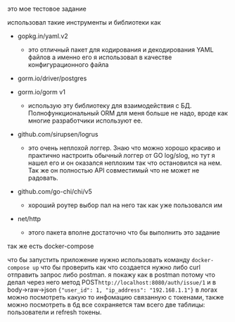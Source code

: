 это мое тестовое задание

использовал такие инструменты и библиотеки как 
- gopkg.in/yaml.v2 
    - это отличный пакет для кодирования и декодирования YAML файлов а именно его я использовал в качестве конфигурационного файла

- gorm.io/driver/postgres 
- gorm.io/gorm v1
    - использую эту библиотеку для взаимодействия с БД. Полнофункциональный ORM для меня больше не надо, вроде как многие разработчики используют ее.

- github.com/sirupsen/logrus
    - это очень неплохой логгер. Знаю что можно хорошо красиво и практично настроить обычный логгер от GO log/slog, но тут я нашел его и он оказался неплохим так что остановился на нем. Так же он полностью API совместимый что не может не радовать.

- github.com/go-chi/chi/v5
    - хороший роутер выбор пал на него так как уже пользовался им 

- net/http 
    - этого пакета вполне достаточно что бы выполнить это задание 

так же есть docker-compose 

что бы запустить приложение нужно использовать команду `docker-compose up` 
что бы проверить как что создается нужно либо curl отправить запрос либо postman.
я покажу как в postman потому что делал через него 
метод POST`http://localhost:8080/auth/issue/1` и в body->raw->json `{"user_id": 1, "ip_address": "192.168.1.1"}`
в логах можно посмотреть какую то инфомацию связанную с токенами, также можно посмотреть в бд все сохраняется там всего две таблицы: пользователи и refresh токены.
